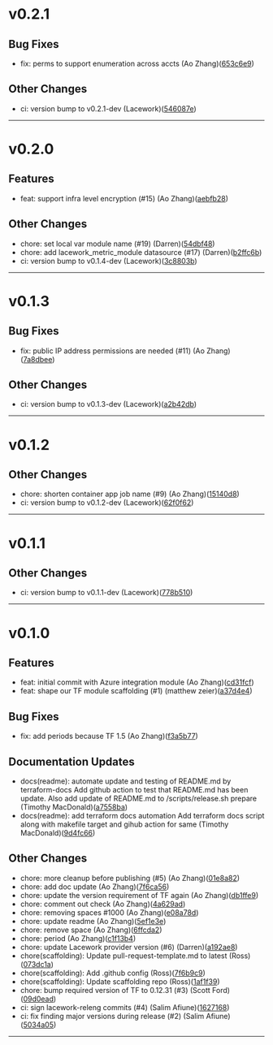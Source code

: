 # v0.2.1

## Bug Fixes
* fix: perms to support enumeration across accts (Ao Zhang)([653c6e9](https://github.com/lacework/terraform-azure-agentless-scanning/commit/653c6e9b2af03c488b489e7964064af01e898385))
## Other Changes
* ci: version bump to v0.2.1-dev (Lacework)([546087e](https://github.com/lacework/terraform-azure-agentless-scanning/commit/546087eda16ed2244017025a5c2e6d80d5ef3d86))
---
# v0.2.0

## Features
* feat: support infra level encryption (#15) (Ao Zhang)([aebfb28](https://github.com/lacework/terraform-azure-agentless-scanning/commit/aebfb28e7bfcb1b6bf326b06efee4a4d81651abd))
## Other Changes
* chore: set local var module name (#19) (Darren)([54dbf48](https://github.com/lacework/terraform-azure-agentless-scanning/commit/54dbf48a7e2266505c7746520afb9d6d9b9e7983))
* chore: add lacework_metric_module datasource (#17) (Darren)([b2ffc6b](https://github.com/lacework/terraform-azure-agentless-scanning/commit/b2ffc6b8d0a0bc30f1e0532f009606e006084f52))
* ci: version bump to v0.1.4-dev (Lacework)([3c8803b](https://github.com/lacework/terraform-azure-agentless-scanning/commit/3c8803bba4e511c78679a7ab0d57d2d5f0d9abaf))
---
# v0.1.3

## Bug Fixes
* fix: public IP address permissions are needed (#11) (Ao Zhang)([7a8dbee](https://github.com/lacework/terraform-azure-agentless-scanning/commit/7a8dbeef17dce76940983290edce06290ccd4294))
## Other Changes
* ci: version bump to v0.1.3-dev (Lacework)([a2b42db](https://github.com/lacework/terraform-azure-agentless-scanning/commit/a2b42db97b1f028fd05995007edc3ba0a6310246))
---
# v0.1.2

## Other Changes
* chore: shorten container app job name (#9) (Ao Zhang)([15140d8](https://github.com/lacework/terraform-azure-agentless-scanning/commit/15140d8f7133a9167998c154894d95cb72a84fd0))
* ci: version bump to v0.1.2-dev (Lacework)([62f0f62](https://github.com/lacework/terraform-azure-agentless-scanning/commit/62f0f626a7768c3b7dd9074db70e807d487dca9c))
---
# v0.1.1

## Other Changes
* ci: version bump to v0.1.1-dev (Lacework)([778b510](https://github.com/lacework/terraform-azure-agentless-scanning/commit/778b5109891553f2947d49f9f3f43b76a8bb92b6))
---
# v0.1.0

## Features
* feat: initial commit with Azure integration module (Ao Zhang)([cd31fcf](https://github.com/lacework/terraform-azure-agentless-scanning/commit/cd31fcfc3af2391b0a4e1a267ce4bb3192d6d57c))
* feat: shape our TF module scaffolding (#1) (matthew zeier)([a37d4e4](https://github.com/lacework/terraform-azure-agentless-scanning/commit/a37d4e407ae523efe14d0aaeb98bd59d0df2e153))
## Bug Fixes
* fix: add periods because TF 1.5 (Ao Zhang)([f3a5b77](https://github.com/lacework/terraform-azure-agentless-scanning/commit/f3a5b7743d8e8685a4a2ded89160b33295c9f872))
## Documentation Updates
* docs(readme): automate update and testing of README.md by terraform-docs Add github action to test that README.md has been update. Also add update of README.md to /scripts/release.sh prepare (Timothy MacDonald)([a7558ba](https://github.com/lacework/terraform-azure-agentless-scanning/commit/a7558ba7f67233bdd28730ef2ae4b82cd607973e))
* docs(readme): add terraform docs automation Add terraform docs script along with makefile target and gihub action for same (Timothy MacDonald)([9d4fc66](https://github.com/lacework/terraform-azure-agentless-scanning/commit/9d4fc66f1aa130ebc809d1c2e3ebbb9248163a45))
## Other Changes
* chore: more cleanup before publishing (#5) (Ao Zhang)([01e8a82](https://github.com/lacework/terraform-azure-agentless-scanning/commit/01e8a82713b73ea3fe061ff1484ee43428c23b4c))
* chore: add doc update (Ao Zhang)([7f6ca56](https://github.com/lacework/terraform-azure-agentless-scanning/commit/7f6ca565dd608c21a8cdc6a9f17f05a33df97046))
* chore: update the version requirement of TF again (Ao Zhang)([db1ffe9](https://github.com/lacework/terraform-azure-agentless-scanning/commit/db1ffe986171d61fb3a7e92e84f09f049851d91a))
* chore: comment out check (Ao Zhang)([4a629ad](https://github.com/lacework/terraform-azure-agentless-scanning/commit/4a629adcfd4dfd996179595a979505ba24774d4f))
* chore: removing spaces #1000 (Ao Zhang)([e08a78d](https://github.com/lacework/terraform-azure-agentless-scanning/commit/e08a78d18ee34832f5204a12623915ca5c7e39d5))
* chore: update readme (Ao Zhang)([5ef1e3e](https://github.com/lacework/terraform-azure-agentless-scanning/commit/5ef1e3ecb59999b9d4c6f53fe8150b65aafc5f21))
* chore: remove space (Ao Zhang)([6ffcda2](https://github.com/lacework/terraform-azure-agentless-scanning/commit/6ffcda2fde5ffea18fdb58162b200d912b1363b5))
* chore: period (Ao Zhang)([c1f13b4](https://github.com/lacework/terraform-azure-agentless-scanning/commit/c1f13b48c599e9f33128a32703370e11b626ee6b))
* chore: update Lacework provider version (#6) (Darren)([a192ae8](https://github.com/lacework/terraform-azure-agentless-scanning/commit/a192ae8741d2c323701941f2bc278f0475ed1c94))
* chore(scaffolding): Update pull-request-template.md to latest (Ross)([073dc1a](https://github.com/lacework/terraform-azure-agentless-scanning/commit/073dc1ab8df9789b3b0912dea1788994690d36f5))
* chore(scaffolding): Add .github config (Ross)([7f6b9c9](https://github.com/lacework/terraform-azure-agentless-scanning/commit/7f6b9c972462a945be53881c5b54d14ee0f764d7))
* chore(scaffolding): Update scaffolding repo (Ross)([1af1f39](https://github.com/lacework/terraform-azure-agentless-scanning/commit/1af1f39bf8e1c05d9024ae0dc643276d1253cf11))
* chore: bump required version of TF to 0.12.31 (#3) (Scott Ford)([09d0ead](https://github.com/lacework/terraform-azure-agentless-scanning/commit/09d0eadc0b4d7a271efc37ceb393c57b43eb3326))
* ci: sign lacework-releng commits (#4) (Salim Afiune)([1627168](https://github.com/lacework/terraform-azure-agentless-scanning/commit/1627168af9b5494764897183fec56b78e8aee22f))
* ci: fix finding major versions during release (#2) (Salim Afiune)([5034a05](https://github.com/lacework/terraform-azure-agentless-scanning/commit/5034a05f1e484b458c71bca96a0e874f23c9f3a9))
---

